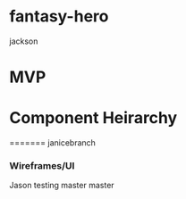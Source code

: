 # fantasy-hero


jackson
# MVP

# Component Heirarchy 
=======
 janicebranch

### Wireframes/UI 

Jason testing
 master
master
